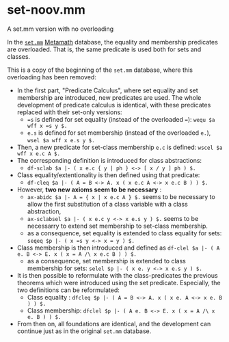 # set-noov.mm
A set.mm version with no overloading

In the [`set.mm`](https://github.com/set.mm) [Metamath](http://metamath.org/) database, the equality and membership predicates are overloaded. That is, the same predicate is used both for sets and classes.

This is a copy of the beginning of the `set.mm` database, where this overloading has been removed:

- In the first part, "Predicate Calculus", where set equality and set membership are introduced, new predicates are used. The whole development of predicate calculus is identical, with these predicates replaced with their set-only versions:
  - ` =s ` is defined for set equality (instead of the overloaded `=`):   ` wequ $a wff x =s y $. `
  - ` e.s ` is defined for set membership (instead of the overloaded `e.`), ` wsel $a wff x e.s y $. `
- Then, a new predicate for set-class membership ` e.c ` is defined: ` wscel $a wff x e.c A $. `
- The corresponding definition is introduced for class abstractions:
  - ` df-sclab $a |- ( x e.c { y | ph } <-> [ x / y ] ph ) $. `
- Class equality/extentionality is then defined using that predicate:
  - ` df-cleq $a |- ( A = B <-> A. x ( x e.c A <-> x e.c B ) ) $. `
- However, **two new axioms seem to be necessary** :
  - ` ax-abidc $a |- A = { x | x e.c A } $. ` seems to be necessary to allow the first substitution of a class variable with a class abstraction,
  - ` ax-sclabsel $a |- ( x e.c y <-> x e.s y ) $. ` seems to be necessarry to extend set membership to set-class membership.
  - as a consequence, set equality is extended to class equality for sets: ` seqeq $p |- ( x =s y <-> x = y ) $. `
- Class membership is then introduced and defined as ` df-clel $a |- ( A e. B <-> E. x ( x = A /\ x e.c B ) ) $. `
  - as a consequence, set membership is extended to class membership for sets: ` selel $p |- ( x e. y <-> x e.s y ) $. `
- It is then possible to reformulate with the class-predicates the previous theorems which were introduced using the set predicate. Especially, the two definitions can be reformulated:
  - Class equality : ` dfcleq $p |- ( A = B <-> A. x ( x e. A <-> x e. B ) ) $. `
  - Class membership: ` dfclel $p |- ( A e. B <-> E. x ( x = A /\ x e. B ) ) $. `
- From then on, all foundations are identical, and the development can continue just as in the original `set.mm` database.
